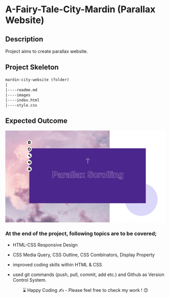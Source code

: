 # A-Fairy-Tale-City-Mardin (Parallax Website)

## Description
Project aims to create parallax website.

## Project Skeleton 

```
mardin-city-website (folder)
|
|----readme.md        
|----images
|----index.html  
|----style.css   
```

## Expected Outcome

![Project Snapshot](parallax.gif)

### At the end of the project, following topics are to be covered;

- HTML-CSS Responsive Design

- CSS Media Query, CSS Outline, CSS Combinators, Display Property

- improved coding skills within HTML & CSS

- used git commands (push, pull, commit, add etc.) and Github as Version Control System.

<p align='center'> ⌛ Happy Coding ✍ - Please feel free to check my work ! 🙃 </p>